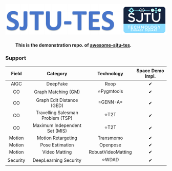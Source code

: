 <div align="center">
<img src="docs/sjtutes2.png" alt="logo" width="750"/>
</div> 

#### &emsp;&emsp; This is the demonstration repo. of [awesome-sjtu-tes](https://github.com/SJTU-TES/awesome-sjtu-tes). 

### Support

|  Field   |             Category              | Technology  | Space Demo Impl. |
|:--------:|:---------------------------------:|:-----------:|:----------------:|
|   AIGC   |             DeepFake              |    Roop     |        ✔         |
|    CO    |        Graph Matching (GM)        | ⭐Pygmtools |        ✔         |
|    CO    |     Graph Edit Distance (GED)     |  ⭐GENN-A*  |        ✔         |
|    CO    | Travelling Salesman Problem (TSP) |    ⭐T2T    |        ✔         |
|    CO    |   Maximum Independent Set (MIS)   |    ⭐T2T    |        ✔         |
|  Motion  |        Motion Retargeting         |  Transmomo  |        ✔         |
|  Motion  |          Pose Estimation          |  Openpose   |        ✔         |
|  Motion  |          Video Matting            |  RobustVideoMatting   |        ✔         |
| Security |       DeepLearning Security       |   ⭐WDAD    |        ✔         |